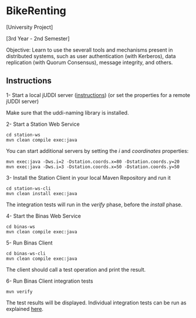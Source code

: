 # BikeRenting

[University Project]

[3rd Year - 2nd Semester]

Objective: Learn to use the severall tools and mechanisms present in distributed systems, such as user authentication (with Kerberos), data replication (with Quorum Consensus), message integrity, and others.


## Instructions
1- Start a local jUDDI server ([instructions](http://disciplinas.tecnico.ulisboa.pt/leic-sod/2017-2018/labs/software/index.html))
(or set the properties for a remote jUDDI server)

Make sure that the uddi-naming library is installed.

2- Start a Station Web Service
```
cd station-ws
mvn clean compile exec:java
```
You can start additional servers by setting the _i_ and _coordinates_ properties: 
```
mvn exec:java -Dws.i=2 -Dstation.coords.x=80 -Dstation.coords.y=20
mvn exec:java -Dws.i=3 -Dstation.coords.x=50 -Dstation.coords.y=50
```

3- Install the Station Client in your local Maven Repository and run it
```
cd station-ws-cli
mvn clean install exec:java
```
The integration tests will run in the _verify_ phase, before the _install_ phase.

4- Start the Binas Web Service
```
cd binas-ws
mvn clean compile exec:java
```

5- Run Binas Client
```
cd binas-ws-cli
mvn clean compile exec:java
```
The client should call a test operation and print the result.

6- Run Binas Client integration tests
```
mvn verify
```
The test results will be displayed.
Individual integration tests can be run as explained [here](http://maven.apache.org/surefire/maven-failsafe-plugin/examples/single-test.html).
